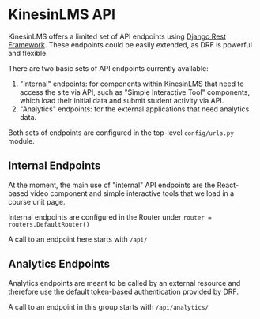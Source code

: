 # KinesinLMS API

KinesinLMS offers a limited set of API endpoints using [Django Rest Framework](https://www.django-rest-framework.org/).
These endpoints could be easily extended, as DRF is powerful and flexible.

There are two basic sets of API endpoints currently available:

1. "Internal" endpoints: for components within KinesinLMS that need to access the site via API, such as
   "Simple Interactive Tool" components, which load their initial data and submit student activity via API.
2. "Analytics" endpoints: for the external applications that need analytics data.

Both sets of endpoints are configured in the top-level `config/urls.py` module.

## Internal Endpoints

At the moment, the main use of "internal" API endpoints are the React-based video component and
simple interactive tools that we load in a course unit page.

Internal endpoints are configured in the Router under `router = routers.DefaultRouter()`

A call to an endpoint here starts with `/api/`

## Analytics Endpoints

Analytics endpoints are meant to be called by an external resource and therefore use
the default token-based authentication provided by DRF.

A call to an endpoint in this group starts with `/api/analytics/`
